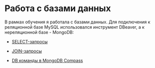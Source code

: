 # Работа с базами данных

В рамках обучения я работала с базами данных. Для подключения к реляционной базе MySQL использовался инструмент DBeaver, а к нереляционной базе - MongoDB:

- [SELECT-запросы](https://docs.google.com/spreadsheets/d/1iNyFx_48PPCSdAVmiDYC9lSRo08yGEnwq4-foqOW4wI/edit?usp=sharing)

- [JOIN-запросы](https://docs.google.com/spreadsheets/d/1SI0ktBtIoDyKLbU0Nvh3itk2Fd0nL05Trb20QgQ9ekA/edit?usp=sharing)

- [DB команды в MongoDB Compass](https://docs.google.com/spreadsheets/d/1JY0hDM8rhvc_PGbfh3RpRZyUoBcvGakVJhazUQakPTs/edit?usp=sharing)
